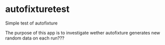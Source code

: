 # autofixturetest
Simple test of autofixture

The purpose of this app is to investigate wether autofixture generates new random data on each run???

